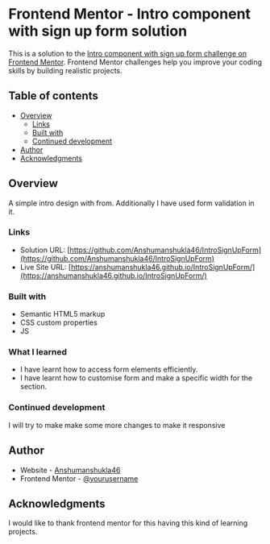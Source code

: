 # Frontend Mentor - Intro component with sign up form solution

This is a solution to the [Intro component with sign up form challenge on Frontend Mentor](https://www.frontendmentor.io/challenges/intro-component-with-signup-form-5cf91bd49edda32581d28fd1). Frontend Mentor challenges help you improve your coding skills by building realistic projects. 

## Table of contents

- [Overview](#overview)
  - [Links](#links)
  - [Built with](#built-with)
  - [Continued development](#continued-development)
- [Author](#author)
- [Acknowledgments](#acknowledgments)


## Overview
A simple intro design with from.
Additionally I have used form validation in it.

### Links

- Solution URL: [https://github.com/Anshumanshukla46/IntroSignUpForm](https://github.com/Anshumanshukla46/IntroSignUpForm)
- Live Site URL: [https://anshumanshukla46.github.io/IntroSignUpForm/](https://anshumanshukla46.github.io/IntroSignUpForm/)


### Built with

- Semantic HTML5 markup
- CSS custom properties
- JS

### What I learned

- I have learnt how to access form elements efficiently.
- I have learnt how to customise form and make a specific width for the section.

### Continued development

I will try to make make some more changes to make it responsive

## Author

- Website - [Anshumanshukla46](https://github.com/Anshumanshukla46)
- Frontend Mentor - [@yourusername](https://www.frontendmentor.io/profile/Anshumanshukla46)

## Acknowledgments

I would like to thank frontend mentor for this having this kind of learning projects.
